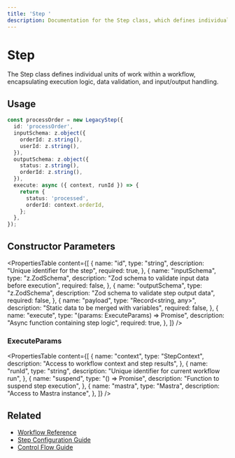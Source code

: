 ```yaml
---
title: 'Step '
description: Documentation for the Step class, which defines individual units of work within a workflow.
---
```


# Step

The Step class defines individual units of work within a workflow, encapsulating execution logic, data validation, and input/output handling.

## Usage

```typescript
const processOrder = new LegacyStep({
  id: 'processOrder',
  inputSchema: z.object({
    orderId: z.string(),
    userId: z.string(),
  }),
  outputSchema: z.object({
    status: z.string(),
    orderId: z.string(),
  }),
  execute: async ({ context, runId }) => {
    return {
      status: 'processed',
      orderId: context.orderId,
    };
  },
});
```

## Constructor Parameters

<PropertiesTable
content={[
{
name: "id",
type: "string",
description: "Unique identifier for the step",
required: true,
},
{
name: "inputSchema",
type: "z.ZodSchema",
description: "Zod schema to validate input data before execution",
required: false,
},
{
name: "outputSchema",
type: "z.ZodSchema",
description: "Zod schema to validate step output data",
required: false,
},
{
name: "payload",
type: "Record<string, any>",
description: "Static data to be merged with variables",
required: false,
},
{
name: "execute",
type: "(params: ExecuteParams) => Promise<any>",
description: "Async function containing step logic",
required: true,
},
]}
/>

### ExecuteParams

<PropertiesTable
content={[
{
name: "context",
type: "StepContext",
description: "Access to workflow context and step results",
},
{
name: "runId",
type: "string",
description: "Unique identifier for current workflow run",
},
{
name: "suspend",
type: "() => Promise<void>",
description: "Function to suspend step execution",
},
{
name: "mastra",
type: "Mastra",
description: "Access to Mastra instance",
},
]}
/>

## Related

- [Workflow Reference](./workflow)
- [Step Configuration Guide](/docs/workflows-legacy/steps)
- [Control Flow Guide](/docs/workflows-legacy/control-flow)
